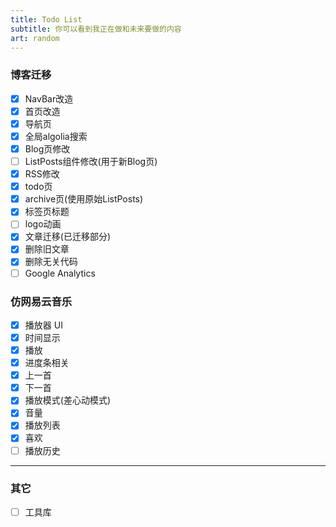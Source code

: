 ```yaml
---
title: Todo List
subtitle: 你可以看到我正在做和未来要做的内容
art: random
---
```


### 博客迁移

- [x] NavBar改造
- [x] 首页改造
- [x] 导航页
- [x] 全局algolia搜索
- [x] Blog页修改
- [ ] ListPosts组件修改(用于新Blog页)
- [x] RSS修改
- [x] todo页
- [x] archive页(使用原始ListPosts)
- [x] 标签页标题
- [ ] logo动画
- [x] 文章迁移(已迁移部分)
- [x] 删除旧文章
- [x] 删除无关代码
- [ ] Google Analytics

### 仿网易云音乐

- [x] 播放器 UI
- [x] 时间显示
- [x] 播放
- [x] 进度条相关
- [x] 上一首
- [x] 下一首
- [x] 播放模式(差心动模式)
- [x] 音量
- [x] 播放列表
- [x] 喜欢
- [ ] 播放历史

---

### 其它

- [ ] 工具库
